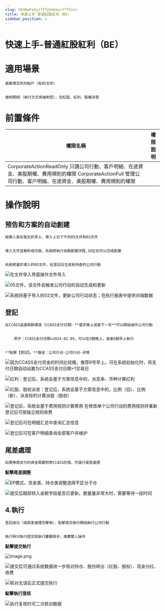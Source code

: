 ```yaml
---
slug: VK4bwFoGyifITykmGaucY7fSncc
title: 快速上手-普通紅股紅利（BE）
sidebar_position: 1
---
```



# 快速上手-普通紅股紅利（BE）


# 適用場景


    直聯港交所的租戶（有05文件）


    強制類BE（執行方式爲強制型），含紅股、紅利、股權派發


# 前置條件


| 權限名稱                                                                                                     | 權限說明 |
| -------------------------------------------------------------------------------------------------------- | ---- |
| CorporateActionReadOnly 只讀公司行動、客戶明細、在途資金、美股期權、費用規則的權限 CorporateActionFull 管理公司行動、客户明細、在途資金、美股期權、費用規則的權限  |      |


# 操作說明 


## 预告和方案的自动**創建**


    結算人員在每天的早上，導入上日下午的05文件和02文件


    導入文件並解析成功後，系統將執行自動創建流程,10左右可以完成創建


    系統將基於導入的05文件，在登記日生成有持倉的公司行動


![在文件导入界面操作文件导入](/assets/15bcb0f130944be8c388784ef76bf73d.png)


![05文件，该文件会触发公司行动的自动生成和更新](/assets/3cfb58d266ecccfb3a8312f0c2124ce0.png)


![系统将基于导入的02文件，更新公司行动状态；在执行报表中提供对端数据](/assets/11989e511703d7215cf2b6f22e564fd8.png)


## **登記**


    在CCASS返還剩餘價值（CCASS支付日期）**當天晚上或者下一天**可以開始操作公司行動


        例子：CCASS支付日期=2024-02-05，可以在5號晚上，或者6號早上執行


    **點擊【登記】。**路径：公司行动-公司行动-详情


![因为CCASS支付资金的时间比较晚，推荐6号早上。可在系统初始化时，将支付日期自动设置为CCASS支付日期+1交易日](/assets/684372fb35be0a2f5c657ea1e296f213.png)


![红利：登记后，系统会基于方案信息中的，派息率、币种计算红利](/assets/82e5b0558683fc8433c14c2485406a53.png)


![红股、股权派发：登记后，系统会基于方案信息中的，比例（旧）、比例（新）、派发标的计算派股（股权）](/assets/75592829e706e83e63e6d625745af6d8.png)


![登记后，系统会基于费用规则计算费用
在修改单个公司行动的费用规则并重新登记后可按独立规则收费](/assets/1de24c2a87e9c9c23f2533fb27d262da.png)


![登记后可在明细汇总中查询汇总信息](/assets/8e3b7ca71ac54870b7d94595068979d3.png)


![登记后可在客户明细查询全部客户并维护](/assets/a938c7492fd3710a91289eea2dad36a7.png)


## **尾差處理**


    如果券商支付的資金需要對齊CCASS的值，可進行尾差處理


**點擊尾差調整**


![EP模式，资金类、持仓类调整选择不区分子仓](/assets/16c75d8eaa42aa6feea03270f578c2ef.png)


![提交后跟踪转入金额字段是否已更新。数量量非常大时，需要等待一段时间](/assets/98abe54df6c07f69cd6312bfa466884f.png)


## 4.**執行**


    登記成功（或尾差處理完畢後），點擊提交執行開始執行公司行動


    執行時分執行提交和執行審覈兩步，推薦雙人操作


**點擊提交執行**


![image.png](/assets/9783abddd479169c76aea7c4562062bb.png)


![提交后可通过系统数据进一步核对持仓、股份转出（红股、股权）、现金分红、收费](/assets/0560b03b828ce19754229cf730996e97.png)


![核对无误后正式提交执行](/assets/327030765a8047e3751a696c93ce06dd.png)


**點擊執行復核**


![执行复核时可二次核对数据](/assets/564adb449c151501a0b7d0c12bbf06df.png)

